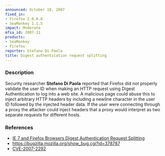```yaml
---
announced: October 18, 2007
fixed_in:
- Firefox 2.0.0.8
- SeaMonkey 1.1.5
impact: Moderate
mfsa_id: 2007-31
products:
- SeaMonkey
- Firefox
reporter: Stefano Di Paola
title: Digest authentication request splitting
---
```


<h3>Description</h3>

<p>Security researcher <strong>Stefano Di Paola</strong> reported
that Firefox did not properly validate the user ID when making
an HTTP request using Digest Authentication to log into a web site.
A malicious page could abuse this to inject arbitrary HTTP headers
by including a newline character in the user ID followed by
the injected header data. If the user were connecting through a proxy
the attacker could inject headers that a proxy would interpret as
two separate requests for different hosts.
</p>


<h3>References</h3>

<ul>
  <li><a class="ex-ref" href="http://www.wisec.it/vulns.php?id=11">
    IE 7 and Firefox Browsers Digest Authentication Request Splitting</a></li>

  <li><a href="https://bugzilla.mozilla.org/show_bug.cgi?id=378787">
    https://bugzilla.mozilla.org/show_bug.cgi?id=378787</a></li>

  <li><a class="ex-ref" href="http://cve.mitre.org/cgi-bin/cvename.cgi?name=CVE-2007-2292">
    CVE-2007-2292</a></li>

</ul>



